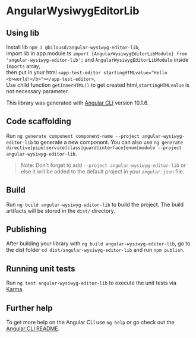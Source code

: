 # AngularWysiwygEditorLib

## Using lib

Install lib `npm i @bilousd/angular-wysiwyg-editor-lib`,  
import lib in app.module.ts
`import {AngularWysiwygEditorLibModule} from 'angular-wysiwyg-editor-lib';` and `AngularWysiwygEditorLibModule` inside `imports` array,  
then put in your html `<app-test-editor startingHTMLvalue="Hello <b>world!</b>"></app-test-editor>`,  
Use child function `getInnerHTML()` to get created html,`startingHTMLvalue` is not necessary parameter.

This library was generated with [Angular CLI](https://github.com/angular/angular-cli) version 10.1.6.

## Code scaffolding

Run `ng generate component component-name --project angular-wysiwyg-editor-lib` to generate a new component. You can also use `ng generate directive|pipe|service|class|guard|interface|enum|module --project angular-wysiwyg-editor-lib`.
> Note: Don't forget to add `--project angular-wysiwyg-editor-lib` or else it will be added to the default project in your `angular.json` file. 

## Build

Run `ng build angular-wysiwyg-editor-lib` to build the project. The build artifacts will be stored in the `dist/` directory.

## Publishing

After building your library with `ng build angular-wysiwyg-editor-lib`, go to the dist folder `cd dist/angular-wysiwyg-editor-lib` and run `npm publish`.

## Running unit tests

Run `ng test angular-wysiwyg-editor-lib` to execute the unit tests via [Karma](https://karma-runner.github.io).

## Further help

To get more help on the Angular CLI use `ng help` or go check out the [Angular CLI README](https://github.com/angular/angular-cli/blob/master/README.md).
